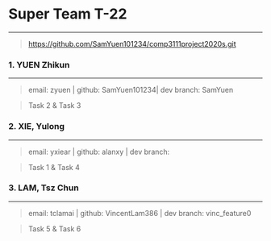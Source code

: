 # Super Team T-22
---

> <https://github.com/SamYuen101234/comp3111project2020s.git>


### 1. YUEN Zhikun
---
> email: zyuen | github: SamYuen101234| dev branch: SamYuen

> Task 2 & Task 3

### 2. XIE, Yulong
---
> email: yxiear | github: alanxy | dev branch:

> Task 1 & Task 4

### 3. LAM, Tsz Chun
---
> email: tclamai | github: VincentLam386 | dev branch: vinc_feature0

> Task 5 & Task 6



